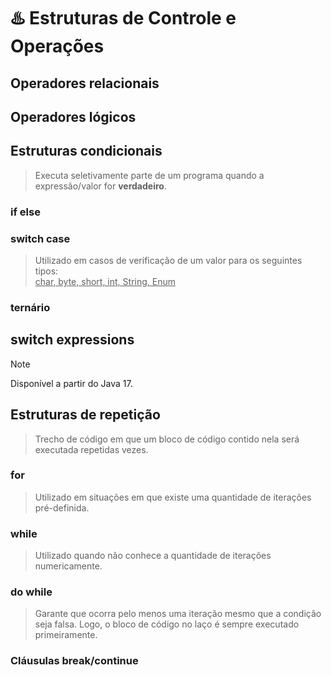 # ♨️ Estruturas de Controle e Operações

## Operadores relacionais


## Operadores lógicos


## Estruturas condicionais
> Executa seletivamente parte de um programa quando a expressão/valor for **verdadeiro**. 

### if else

### switch case
> Utilizado em casos de verificação de um valor para os seguintes tipos: <br/>
> <ins>char, byte, short, int, String, Enum</ins>

### ternário

## switch expressions
> [!NOTE]
> Disponível a partir do Java 17.

## Estruturas de repetição
> Trecho de código em que um bloco de código contido nela será executada repetidas vezes.

### for
> Utilizado em situações em que existe uma quantidade de iterações pré-definida.

### while
> Utilizado quando não conhece a quantidade de iterações numericamente.

### do while
> Garante que ocorra pelo menos uma iteração mesmo que a condição seja falsa. Logo, o bloco de código no laço é sempre executado primeiramente.

### Cláusulas break/continue